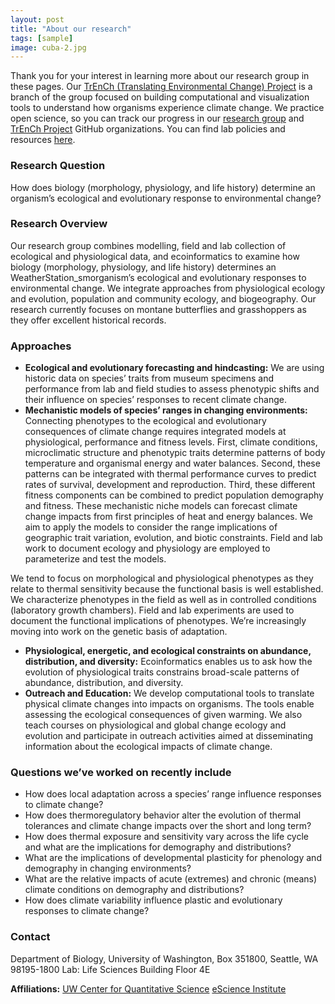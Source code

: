 ```yaml
---
layout: post
title: "About our research"
tags: [sample]
image: cuba-2.jpg
---
```


Thank you for your interest in learning more about our research group in these pages. Our [TrEnCh (Translating Environmental Change) Project](https://www.trenchproject.com/) is a branch of the group focused on building computational and visualization tools to understand how organisms experience climate change. We practice open science, so you can track our progress in our [research group](https://github.com/HuckleyLab) and [TrEnCh Project](https://github.com/trenchproject) GitHub organizations.  You can find lab policies and resources [here](https://github.com/HuckleyLab/how_we_work).

### Research Question
How does biology (morphology, physiology, and life history) determine an organism’s ecological and evolutionary response to environmental change?

### Research Overview
Our research group combines modelling, field and lab collection of ecological and physiological data, and ecoinformatics to examine how biology (morphology, physiology, and life history) determines an WeatherStation_smorganism’s ecological and evolutionary responses to environmental change.  We integrate approaches from physiological ecology and evolution, population and community ecology, and biogeography.  Our research currently focuses on montane butterflies and grasshoppers as they offer excellent historical records.  

### Approaches
- **Ecological and evolutionary forecasting and hindcasting:** We are using historic data on species’ traits from museum specimens and performance from lab and field studies to assess phenotypic shifts and their influence on species’ responses to recent climate change.
- **Mechanistic models of species’ ranges in changing environments:** Connecting phenotypes to the ecological and evolutionary consequences of climate change requires integrated models at physiological, performance and fitness levels.  First, climate conditions, microclimatic structure and phenotypic traits determine patterns of body temperature and organismal energy and water balances.  Second, these patterns can be integrated with thermal performance curves to predict rates of survival, development and reproduction.  Third, these different fitness components can be combined to predict population demography and fitness.  These mechanistic niche models can forecast climate change impacts from first principles of heat and energy balances. We aim to apply the models to consider the range implications of geographic trait variation, evolution, and biotic constraints.  Field and lab work to document ecology and physiology are employed to parameterize and test the models.

We tend to focus on morphological and physiological phenotypes as they relate to thermal sensitivity because the functional basis is well established. We characterize phenotypes in the field as well as in controlled conditions (laboratory growth chambers).  Field and lab experiments are used to document the functional implications of phenotypes.  We’re increasingly moving into work on the genetic basis of adaptation.
- **Physiological, energetic, and ecological constraints on abundance, distribution, and diversity:** Ecoinformatics enables us to ask how the evolution of physiological traits constrains broad-scale patterns of abundance, distribution, and diversity. 
- **Outreach and Education:** We develop computational tools to translate physical climate changes into impacts on organisms. The tools enable assessing the ecological consequences of given warming. We also teach courses on physiological and global change ecology and evolution and participate in outreach activities aimed at disseminating information about the ecological impacts of climate change.

### Questions we’ve worked on recently include
- How does local adaptation across a species’ range influence responses to climate change?
- How does thermoregulatory behavior alter the evolution of thermal tolerances and climate change impacts over the short and long term?
- How does thermal exposure and sensitivity vary across the life cycle and what are the implications for demography and distributions?
- What are the implications of developmental plasticity for phenology and demography in changing environments?
- What are the relative impacts of acute (extremes) and chronic (means) climate conditions on demography and distributions?
- How does climate variability influence plastic and evolutionary responses to climate change?

### Contact 
Department of Biology, University of Washington, Box 351800, Seattle, WA 98195-1800
Lab: Life Sciences Building Floor 4E

**Affiliations:** 
[UW Center for Quantitative Science](https://quantitative.uw.edu/)
[eScience Institute](https://escience.washington.edu/)


